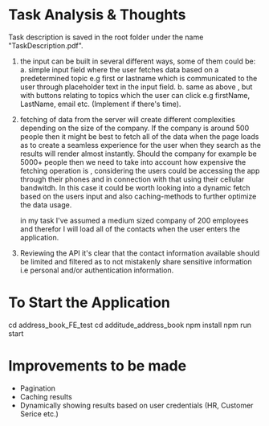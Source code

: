 # Task Analysis & Thoughts

Task description is saved in the root folder under the name "TaskDescription.pdf".

1. the input can be built in several different ways, some of them could be:
   a. simple input field where the user fetches data based on a predetermined topic e.g first or lastname which is communicated to the user through
   placeholder text in the input field.
   b. same as above , but with buttons relating to topics which the user can click e.g firstName, LastName, email etc. (Implement if there's time).

2. fetching of data from the server will create different complexities depending on the size of the company. If the company is around 500 people
   then it might be best to fetch all of the data when the page loads as to create a seamless experience for the user when they search as the results
   will render almost instantly.
   Should the company for example be 5000+ people then we need to take into account how expensive the fetching operation is , considering the users
   could be accessing the app through their phones and in connection with that using their cellular bandwitdh. In this case it could be worth looking
   into a dynamic fetch based on the users input and also caching-methods to further optimize the data usage.

   in my task I've assumed a medium sized company of 200 employees and therefor I will load all of the contacts when the user enters the application.

3. Reviewing the API it's clear that the contact information available should be limited and filtered as to not mistakenly share
   sensitive information i.e personal and/or authentication information.

# To Start the Application

cd address_book_FE_test
cd additude_address_book
npm install
npm run start

# Improvements to be made

- Pagination
- Caching results
- Dynamically showing results based on user credentials (HR, Customer Serice etc.)
